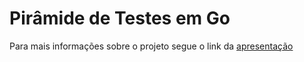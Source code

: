 # Pirâmide de Testes em Go

Para mais informações sobre o projeto segue o link da [apresentação](https://docs.google.com/presentation/d/1hgRWaVf9-1eew_uEl5JfSvNB9S18pBGmvhMaPhJ1bcA/edit?usp=sharing)

